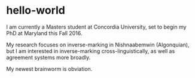 # hello-world

I am currently a Masters student at Concordia University, set to begin my PhD at Maryland this Fall 2016. 

My research focuses on inverse-marking in Nishnaabemwin (Algonquian), but I am interested in inverse-marking cross-linguistically, as well as agreement systems more broadly.

My newest brainworm is obviation. 
